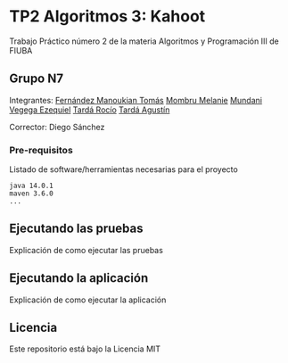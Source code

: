 # TP2 Algoritmos 3: Kahoot

Trabajo Práctico número 2 de la materia Algoritmos y Programación III de FIUBA

## Grupo N7

Integrantes:
[Fernández Manoukian Tomás](https://github.com/Tomymanoukian)
[Mombru Melanie](https://github.com/melmombru)
[Mundani Vegega Ezequiel](https://github.com/InspectorDave)
[Tardá Rocío](https://github.com/rociotarda)
[Tardá Agustín](https://github.com/AgustinTardaFIUBA)

Corrector: Diego Sánchez

### Pre-requisitos

Listado de software/herramientas necesarias para el proyecto

```
java 14.0.1
maven 3.6.0
...
```

## Ejecutando las pruebas

Explicación de como ejecutar las pruebas

## Ejecutando la aplicación

Explicación de como ejecutar la aplicación

## Licencia

Este repositorio está bajo la Licencia MIT
